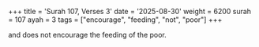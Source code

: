 +++
title = 'Surah 107, Verses 3'
date = '2025-08-30'
weight = 6200
surah = 107
ayah = 3
tags = ["encourage", "feeding", "not", "poor"]
+++

and does not encourage the feeding of the poor.
